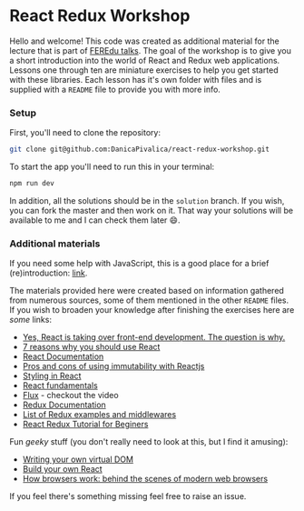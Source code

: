 # React Redux Workshop

Hello and welcome!
This code was created as additional material for the lecture that is part of <a href="http://eestec.hr/feredu/"> FEREdu talks</a>. The goal of the workshop is to give you a short introduction into the world of React and Redux web applications.
Lessons one through ten are miniature exercises to help you get started with these libraries. Each lesson has it's own folder with files and is supplied with a `README` file to provide you with more info.

### Setup

First, you'll need to clone the repository:
```sh
git clone git@github.com:DanicaPivalica/react-redux-workshop.git
```

To start the app you'll need to run this in your terminal:
```sh
npm run dev
```
In addition, all the solutions should be in the `solution` branch. If you wish, you can fork the master and then work on it.
That way your solutions will be available to me and I can check them later :smile:.

### Additional materials

If you need some help with JavaScript, this is a good place for a brief (re)introduction: [link](https://developer.mozilla.org/en-US/docs/Web/JavaScript/A_re-introduction_to_JavaScript).

The materials provided here were created based on information gathered from numerous sources, some of them mentioned in the other `README` files.
If you wish to broaden your knowledge after finishing the exercises here are *some* links:

* [Yes, React is taking over front-end development. The question is why.](https://medium.freecodecamp.org/yes-react-is-taking-over-front-end-development-the-question-is-why-40837af8ab76)
* [7 reasons why you should use React](https://stories.jotform.com/7-reasons-why-you-should-use-react-ad420c634247)
* [React Documentation](https://reactjs.org/docs/hello-world.html)
* [Pros and cons of using immutability with Reactjs](http://reactkungfu.com/2015/08/pros-and-cons-of-using-immutability-with-react-js/)
* [Styling in React](https://blog.logrocket.com/the-best-styling-in-react-tutorial-youve-ever-seen-676f1284b945)
* [React fundamentals](https://tylermcginnis.com/courses/react-fundamentals/)
* [Flux](https://facebook.github.io/flux/docs/overview.html) - checkout the video
* [Redux Documentation](https://redux.js.org/introduction)
* [List of Redux examples and middlewares](https://github.com/xgrommx/awesome-redux#awesome-redux-)
* [React Redux Tutorial for Beginers](https://www.valentinog.com/blog/react-redux-tutorial-beginners/#React_Redux_tutorial_who_this_guide_is_for)


Fun *geeky* stuff (you don't really need to look at this, but I find it amusing):
* [Writing your own virtual DOM](https://medium.com/@deathmood/how-to-write-your-own-virtual-dom-ee74acc13060)
* [Build your own React](https://hackernoon.com/build-your-own-react-48edb8ed350d)
* [How browsers work: behind the scenes of modern web browsers](https://www.html5rocks.com/en/tutorials/internals/howbrowserswork/)

If you feel there's something missing feel free to raise an issue.